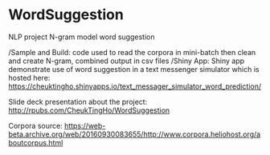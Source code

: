 # WordSuggestion
NLP project N-gram model word suggestion

/Sample and Build: code used to read the corpora in mini-batch then clean and create N-gram, combined output in csv files
/Shiny App: Shiny app demonstrate use of word suggestion in a text messenger simulator which is hosted here: <https://cheuktingho.shinyapps.io/text_messager_simulator_word_prediction/>

Slide deck presentation about the project: <http://rpubs.com/CheukTingHo/WordSuggestion>

Corpora source: <https://web-beta.archive.org/web/20160930083655/http://www.corpora.heliohost.org/aboutcorpus.html>
